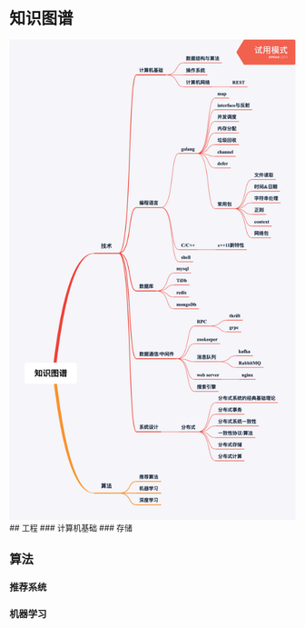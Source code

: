 # 知识图谱
<div align="center">
    <img src="./img/knowledge.png" >
</div>
## 工程
### 计算机基础
### 存储

## 算法
### 推荐系统
### 机器学习
